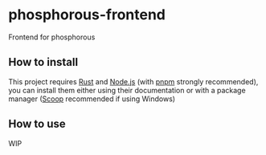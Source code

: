 # phosphorous-frontend

Frontend for phosphorous

## How to install

This project requires [Rust](https://www.rust-lang.org/es/tools/install) and [Node.js](https://nodejs.org/en/download/package-manager) (with [pnpm](https://pnpm.io/es/installation) strongly recommended), you can install them either using their documentation or with a package manager ([Scoop](https://scoop.sh/) recommended if using Windows)

## How to use

WIP
